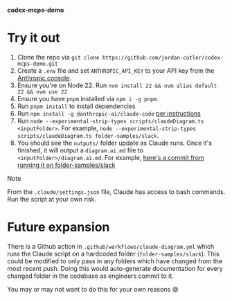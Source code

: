 **codex-mcps-demo**

# Try it out
1. Clone the repo via `git clone https://github.com/jordan-cutler/codex-mcps-demo.git`
2. Create a `.env` file and set `ANTHROPIC_API_KEY` to your API key from the [Anthropic console](https://console.anthropic.com/settings/keys).
3. Ensure you're on Node 22. Run `nvm install 22 && nvm alias default 22 && nvm use 22`
4. Ensure you have `pnpm` installed via `npm i -g pnpm`.
5. Run `pnpm install` to install dependencies
6. Run `npm install -g @anthropic-ai/claude-code` [per instructions](https://docs.anthropic.com/en/docs/agents-and-tools/claude-code/overview)
7. Run `node --experimental-strip-types scripts/claudeDiagram.ts <inputFolder>`. For example, `node --experimental-strip-types scripts/claudeDiagram.ts folder-samples/slack`.
8. You should see the `outputs/` folder update as Claude runs. Once it's finished, it will output a `diagram.ai.md` file to `<inputFolder>/diagram.ai.md`. For example, [here's a commit from running it on folder-samples/slack](https://github.com/jordan-cutler/codex-mcps-demo/commit/df4fdc762bb48761d9184e92e851bf8d75db42a7)

> [!NOTE]
> From the `.claude/settings.json` file, Claude has access to bash commands. Run the script at your own risk.

# Future expansion
There is a Github action in `.github/workflows/claude-diagram.yml` which runs the Claude script on a hardcoded folder (`folder-samples/slack`). This could be modified to only pass in any folders which have changed from the most recent push. Doing this would auto-generate documentation for every changed folder in the codebase as engineers commit to it.

You may or may not want to do this for your own reasons 😄
